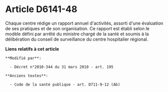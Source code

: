 # Article D6141-48

Chaque centre rédige un rapport annuel d'activités, assorti d'une évaluation de ses pratiques et de son organisation. Ce
rapport est établi selon le modèle défini par arrêté du ministre chargé de la santé et soumis à la délibération du conseil de
surveillance  du centre hospitalier régional.

**Liens relatifs à cet article**

	**Modifié par**:

	  - Décret n°2010-344 du 31 mars 2010 - art. 195

	**Anciens textes**:

	  - Code de la santé publique - art. D711-9-12 (Ab)
